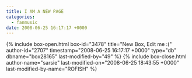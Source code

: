 ```yaml
---
title: I AM A NEW PAGE
categories:
  - fanmusic
date: 2008-06-25 16:17:17 +0000
---
```

{% include box-open.html box-id="3478" title="New Box, Edit me :(" author-id="2707" timestamp="2008-06-25 16:17:17 +0000" type="db" dbname="box28165" last-modified-by="49" %}
<navigator quantity="-1" group="Fan Music" /><displaytor mode="sarsie_is_really_tired" />
{% include box-close.html author-name="sarsie" last-modified-on="2008-06-25 18:43:55 +0000" last-modified-by-name="ROFISH" %}
